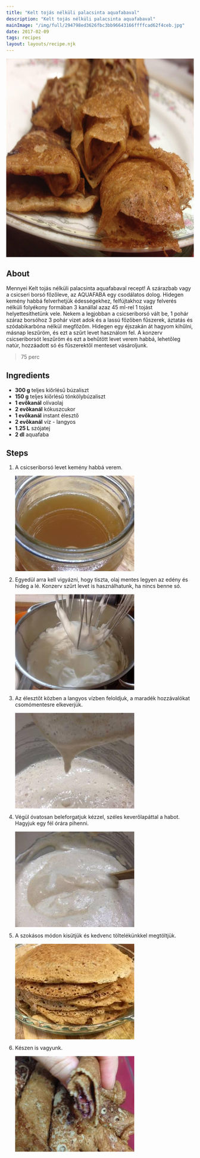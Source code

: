 ```yaml
---
title: "Kelt tojás nélküli palacsinta aquafabaval"
description: "Kelt tojás nélküli palacsinta aquafabaval"
mainImage: "/img/full/294798ed3626fbc3bb96643166ffffcad62f4ceb.jpg"
date: 2017-02-09
tags: recipes
layout: layouts/recipe.njk
---
```

                            
<p align="center"><a href="https://cookpad.com/hu/receptek/1927211-kelt-tojas-nelkuli-palacsinta-aquafabaval" rel="Recipe source page"><img width="751" height="532" src="/img/full/294798ed3626fbc3bb96643166ffffcad62f4ceb.jpg"/></a></p>

## About
Mennyei Kelt tojás nélküli palacsinta aquafabaval recept! A szárazbab vagy a csicseri borsó főzőleve, az AQUAFABA egy csodálatos dolog. Hidegen kemény habbá felverhetjük édességekhez, felfújtakhoz vagy felverés nélküli folyékony formában 3 kanállal azaz 45 ml-rel 1 tojást helyettesíthetünk vele. Nekem a legjobban a csicseriborsó vált be, 1 pohár száraz borsóhoz 3 pohár vizet adok és a lassú főzőben fűszerek, áztatás és szódabikarbóna nélkül megfőzőm. Hidegen egy éjszakán át hagyom kihűlni, másnap leszűröm, és ezt a szűrt levet használom fel. A konzerv csicseriborsót leszűröm és ezt a behűtött levet verem habbá, lehetőleg natúr, hozzáadott só és fűszerektől menteset vásároljunk.

> 75 perc 

## Ingredients
* **300 g** teljes kiőrlésű búzaliszt
* **150 g** teljes kiőrlésű tönkölybúzaliszt
* **1 evőkanál** olívaolaj
* **2 evőkanál** kókuszcukor
* **1 evőkanál** instant élesztő
* **2 evőkanál** víz - langyos
* **1.25 L** szójatej
* **2 dl** aquafaba

## Steps

1. A csicseriborsó levet kemény habbá verem.
 
    <p><img width="320" height="256" align="left" src="/img/full/ccdc3ca45e10d8a5a3abba2a0748458349a8578f.jpg"/></p><div style="clear: both"/>

2. Egyedül arra kell vigyázni, hogy tiszta, olaj mentes legyen az edény és hideg a lé. Konzerv szűrt levet is használhatunk, ha nincs benne só.
 
    <p><img width="320" height="256" align="left" src="/img/full/d755f2ea36b6dd2bfb44bd8b53ec16938ae690cd.jpg"/></p><div style="clear: both"/>

3. Az élesztőt közben a langyos vízben feloldjuk, a maradék hozzávalókat csomómentesre elkeverjük.
 
    <p><img width="320" height="256" align="left" src="/img/full/f08eee97bc916fe3a09f5ff4bfd49d74f245475c.jpg"/></p><div style="clear: both"/>

4. Végül óvatosan beleforgatjuk kézzel, széles keverőlapáttal a habot. Hagyjuk egy fél órára pihenni.
 
    <p><img width="320" height="256" align="left" src="/img/full/e574dfb1b45482c5c41e3d9a4c53c6d33846c2a8.jpg"/></p><div style="clear: both"/>

5. A szokásos módon kisütjük és kedvenc töltelékünkkel megtöltjük.
 
    <p><img width="320" height="256" align="left" src="/img/full/c9b5c59f80f670ae29b53d180022be1ff0760eb5.jpg"/></p><div style="clear: both"/>

6. Készen is vagyunk.
 
    <p><img width="320" height="256" align="left" src="/img/full/f197fe2e6b8d3562728fbe77438495215ac89e2f.jpg"/></p><div style="clear: both"/>

